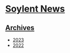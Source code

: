 # [Soylent News](../README.md)

## [Archives](index.md)

* [2023](2023/index.md)
* [2022](2022/index.md)
